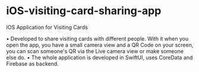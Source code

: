 # iOS-visiting-card-sharing-app
IOS Application for Visiting Cards

• Developed to share visiting cards with different people. 
  With it when you open the app, you have a small camera view and a QR Code on your screen, you can scan someone's QR via the Live camera view or make            someone else do.
• The whole application is developed in SwiftUI, uses CoreData and Firebase as backend.

